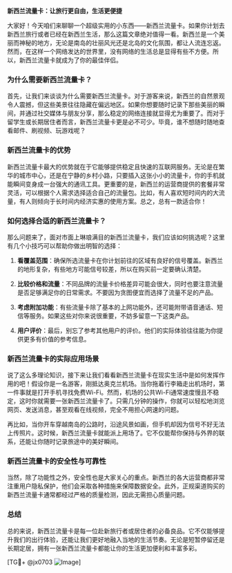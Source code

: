 **新西兰流量卡：让旅行更自由，生活更便捷**

大家好！今天咱们来聊聊一个超级实用的小东西——新西兰流量卡。如果你计划去新西兰旅行或者已经在新西兰生活，那么这篇文章绝对值得一看。新西兰是一个美丽而神秘的地方，无论是南岛的壮丽风光还是北岛的文化氛围，都让人流连忘返。然而，在这样一个网络发达的世界里，没有网络的生活总是显得有些不方便。所以，新西兰流量卡就成为了你的最佳伴侣。

### **为什么需要新西兰流量卡？**

首先，让我们来谈谈为什么需要新西兰流量卡。对于游客来说，新西兰的自然景观令人震撼，但这些美景往往隐藏在偏远地区。如果你想要随时记录下那些美丽的瞬间，并通过社交媒体与朋友分享，那么稳定的网络连接就显得尤为重要了。而对于留学生或长期居住者而言，新西兰流量卡更是必不可少。毕竟，谁不想随时随地查看邮件、刷视频、玩游戏呢？

### **新西兰流量卡的优势**

新西兰流量卡最大的优势就在于它能够提供稳定且快速的互联网服务。无论是在繁华的城市中心，还是在宁静的乡村小路，只要插入这张小小的流量卡，你的手机就能瞬间变身成一台强大的通讯工具。更重要的是，新西兰的运营商提供的套餐非常灵活，可以根据个人需求选择适合自己的流量包。比如，有人喜欢短时间内的大流量，有人则倾向于长时间内经济实惠的使用方案。总之，总有一款适合你！

### **如何选择合适的新西兰流量卡？**

那么问题来了，面对市面上琳琅满目的新西兰流量卡，我们应该如何挑选呢？这里有几个小技巧可以帮助你做出明智的选择：

1. **看覆盖范围**：确保所选流量卡在你计划前往的区域有良好的信号覆盖。新西兰的地形复杂，有些地方可能信号较差，所以在购买前一定要确认清楚。
   
2. **比较价格和流量**：不同品牌的流量卡价格差异可能会很大，同时也要注意流量是否足够满足你的日常需求。不要因为贪图便宜而选择了流量不足的产品。

3. **考虑附加功能**：有些流量卡除了基本的上网功能外，还可能附带语音通话、短信等服务。如果这些对你来说很重要，不妨多留意一下这类产品。

4. **用户评价**：最后，别忘了参考其他用户的评价。他们的实际体验往往能为你提供更多有价值的参考信息。

### **新西兰流量卡的实际应用场景**

说了这么多理论知识，接下来让我们看看新西兰流量卡在现实生活中是如何发挥作用的吧！假设你是一名游客，刚抵达奥克兰机场。当你拖着行李箱走出机场时，第一件事就是打开手机寻找免费Wi-Fi。然而，机场的公共Wi-Fi通常速度慢且不稳定，这时你就需要一张新西兰流量卡了。只需几分钟的操作，你就可以轻松地浏览网页、发送消息，甚至观看在线视频，完全不用担心网速的问题。

再比如，当你开车穿越南岛的公路时，沿途风景如画，但手机却因为信号不好无法上传照片。这时候，新西兰流量卡就能派上用场了。它不仅能帮你保持与外界的联系，还能让你随时记录旅途中的美好瞬间。

### **新西兰流量卡的安全性与可靠性**

当然，除了功能性之外，安全性也是大家关心的重点。新西兰的各大运营商都非常注重用户隐私保护，他们会采取各种措施来保障数据安全。此外，正规渠道购买的新西兰流量卡通常都经过严格的质量检测，因此无需担心质量问题。

### **总结**

总的来说，新西兰流量卡是每一位赴新旅行者或居住者的必备良品。它不仅能够提升我们的出行体验，还能让我们更好地融入当地的生活节奏。无论是短暂停留还是长期定居，拥有一张新西兰流量卡都能让你的生活更加便利和丰富多彩。

[TG💪+ @jx0703 ![Image](https://github.com/user-attachments/assets/dbca1d08-cadb-493c-b0ec-ad6f7a83f270)]